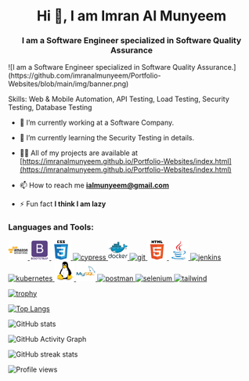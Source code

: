 <h1 align="center">Hi 👋, I am Imran Al Munyeem</h1>
<h3 align="center">I am a Software Engineer specialized in Software Quality Assurance</h3>
![I am a Software Engineer specialized in Software Quality Assurance.](https://github.com/imranalmunyeem/Portfolio-Websites/blob/main/img/banner.png)


Skills: Web & Mobile Automation, API Testing, Load Testing, Security Testing, Database Testing

- 🔭 I’m currently working at a Software Company.

- 🌱 I’m currently learning the Security Testing in details.

- 👨‍💻 All of my projects are available at [https://imranalmunyeem.github.io/Portfolio-Websites/index.html](https://imranalmunyeem.github.io/Portfolio-Websites/index.html)

- 📫 How to reach me **ialmunyeem@gmail.com**

- ⚡ Fun fact **I think I am lazy**


<h3 align="left">Languages and Tools:</h3>
<p align="left"> <a href="https://aws.amazon.com" target="_blank"> <img src="https://raw.githubusercontent.com/devicons/devicon/master/icons/amazonwebservices/amazonwebservices-original-wordmark.svg" alt="aws" width="40" height="40"/> </a> <a href="https://getbootstrap.com" target="_blank"> <img src="https://raw.githubusercontent.com/devicons/devicon/master/icons/bootstrap/bootstrap-plain-wordmark.svg" alt="bootstrap" width="40" height="40"/> </a> <a href="https://www.w3schools.com/css/" target="_blank"> <img src="https://raw.githubusercontent.com/devicons/devicon/master/icons/css3/css3-original-wordmark.svg" alt="css3" width="40" height="40"/> </a> <a href="https://www.cypress.io" target="_blank"> <img src="https://raw.githubusercontent.com/simple-icons/simple-icons/6e46ec1fc23b60c8fd0d2f2ff46db82e16dbd75f/icons/cypress.svg" alt="cypress" width="40" height="40"/> </a> <a href="https://www.docker.com/" target="_blank"> <img src="https://raw.githubusercontent.com/devicons/devicon/master/icons/docker/docker-original-wordmark.svg" alt="docker" width="40" height="40"/> </a> <a href="https://git-scm.com/" target="_blank"> <img src="https://www.vectorlogo.zone/logos/git-scm/git-scm-icon.svg" alt="git" width="40" height="40"/> </a> <a href="https://www.w3.org/html/" target="_blank"> <img src="https://raw.githubusercontent.com/devicons/devicon/master/icons/html5/html5-original-wordmark.svg" alt="html5" width="40" height="40"/> </a> <a href="https://www.java.com" target="_blank"> <img src="https://raw.githubusercontent.com/devicons/devicon/master/icons/java/java-original.svg" alt="java" width="40" height="40"/> </a> <a href="https://www.jenkins.io" target="_blank"> <img src="https://www.vectorlogo.zone/logos/jenkins/jenkins-icon.svg" alt="jenkins" width="40" height="40"/> </a> <a href="https://kubernetes.io" target="_blank"> <img src="https://www.vectorlogo.zone/logos/kubernetes/kubernetes-icon.svg" alt="kubernetes" width="40" height="40"/> </a> <a href="https://www.linux.org/" target="_blank"> <img src="https://raw.githubusercontent.com/devicons/devicon/master/icons/linux/linux-original.svg" alt="linux" width="40" height="40"/> </a> <a href="https://www.mysql.com/" target="_blank"> <img src="https://raw.githubusercontent.com/devicons/devicon/master/icons/mysql/mysql-original-wordmark.svg" alt="mysql" width="40" height="40"/> </a> <a href="https://postman.com" target="_blank"> <img src="https://www.vectorlogo.zone/logos/getpostman/getpostman-icon.svg" alt="postman" width="40" height="40"/> </a> <a href="https://www.selenium.dev" target="_blank"> <img src="https://raw.githubusercontent.com/detain/svg-logos/780f25886640cef088af994181646db2f6b1a3f8/svg/selenium-logo.svg" alt="selenium" width="40" height="40"/> </a> <a href="https://tailwindcss.com/" target="_blank"> <img src="https://www.vectorlogo.zone/logos/tailwindcss/tailwindcss-icon.svg" alt="tailwind" width="40" height="40"/> </a> </p>

[![trophy](https://github-profile-trophy.vercel.app/?username=imranalmunyeem)](https://github.com/ryo-ma/github-profile-trophy)

[![Top Langs](https://github-readme-stats.vercel.app/api/top-langs/?username=imranalmunyeem)](https://github.com/anuraghazra/github-readme-stats)

![GitHub stats](https://github-readme-stats.vercel.app/api?username=imranalmunyeem&show_icons=true)  

![GitHub Activity Graph](https://activity-graph.herokuapp.com/graph?username=imranalmunyeem)  

![GitHub streak stats](https://github-readme-streak-stats.herokuapp.com/?user=imranalmunyeem)  

![Profile views](https://gpvc.arturio.dev/imranalmunyeem)  
